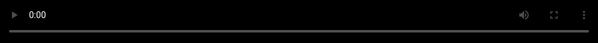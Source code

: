 ```yaml
---
Title: Page 2
---
```

<style>


@charset "UTF-8";

.video-js .vjs-big-play-button:before,
.video-js .vjs-control:before,
.video-js .vjs-modal-dialog,
.vjs-modal-dialog .vjs-modal-dialog-content {
	position: absolute;
	top: 0;
	left: 0;
	width: 100%;
	height: 100%;
	font-family: "Ionicons", "Questrial" !important;
	cursor: pointer;
}

.video-js .vjs-big-play-button:before,
.video-js .vjs-control:before {
	text-align: center;
}

.vjs-icon-play:before,
.video-js .vjs-big-play-button:before,
.video-js .vjs-play-control:before {
	content: "\f488";
}

.vjs-icon-play-circle:before {
	content: "\f488";
}

.vjs-icon-pause:before,
.video-js .vjs-play-control.vjs-playing:before {
	content: "\f478";
}

.vjs-icon-volume-mute:before,
.video-js .vjs-mute-control.vjs-vol-0:before,
.video-js .vjs-volume-menu-button.vjs-vol-0:before {
	content: "\f3b8";
}

.vjs-icon-volume-low:before,
.video-js .vjs-mute-control.vjs-vol-1:before,
.video-js .vjs-volume-menu-button.vjs-vol-1:before {
	content: "\f258";
}

.vjs-icon-volume-mid:before,
.video-js .vjs-mute-control.vjs-vol-2:before,
.video-js .vjs-volume-menu-button.vjs-vol-2:before {
	content: "\f259";
}

.vjs-icon-volume-high:before,
.video-js .vjs-mute-control:before,
.video-js .vjs-volume-menu-button:before {
	content: "\f257";
}

.vjs-icon-fullscreen-enter:before,
.video-js .vjs-fullscreen-control:before {
	content: "\f3d8";
}

.vjs-icon-fullscreen-exit:before,
.video-js.vjs-fullscreen .vjs-fullscreen-control:before {
	content: "\f3d0";
}

.vjs-icon-square:before {
	content: "\f371";
}

.vjs-icon-spinner:before {
	content: "\f29c";
}

.vjs-icon-subtitles:before,
.video-js .vjs-subtitles-button:before {
	content: "\f3fa";
}

.vjs-icon-captions:before,
.video-js .vjs-captions-button:before {
	content: "\f3fa";
}

.vjs-icon-chapters:before,
.video-js .vjs-chapters-button:before {
	content: "\f453";
}

.vjs-icon-share:before {
	content: "\f3ac";
}

.vjs-icon-cog:before {
	content: "\f43d";
}

.vjs-icon-circle:before,
.video-js .vjs-mouse-display:before,
.video-js .vjs-play-progress:before,
.video-js .vjs-volume-level:before {
	content: '';
}

.vjs-icon-circle-outline:before {
	content: "";
}

.vjs-icon-circle-inner-circle:before {
	content: "";
}

.vjs-icon-hd:before {
	content: "\f4cd";
}

.vjs-icon-cancel:before,
.video-js .vjs-control.vjs-close-button:before {
	content: "\f406";
}

.vjs-icon-replay:before {
	content: "\f49c";
}

.vjs-icon-facebook:before {
	content: "\f231";
}

.vjs-icon-gplus:before {
	content: "\f235";
}

.vjs-icon-linkedin:before {
	content: "";
}

.vjs-icon-twitter:before {
	content: "\f243";
}

.vjs-icon-tumblr:before {
	content: "\f241";
}

.vjs-icon-pinterest:before {
	content: "\f2b1";
}

.vjs-icon-audio-description:before {
	content: "";
}

.video-js {
	width: 100%;
	height: 100%;
	top: 0px;
	left: 0px;
	vertical-align: top;
	box-sizing: border-box;
	color: #fff;
	background: #000;
	position: absolute;
	padding: 0;
	font-size: 10px;
	line-height: 1;
	font-weight: normal;
	font-style: normal;
	font-family: "Ionicons", "Questrial" !important;
	-webkit-user-select: none;
	-moz-user-select: none;
	-ms-user-select: none;
	user-select: none;
	overflow: hidden;
}

.video-js:-moz-full-screen {
	position: absolute;
}

.video-js:-webkit-full-screen {
	width: 100% !important;
	height: 100% !important;
}

.video-js *,
.video-js *:before,
.video-js *:after {
	box-sizing: inherit;
}

.video-js ul {
	font-family: inherit;
	font-size: inherit;
	line-height: inherit;
	list-style-position: outside;
	margin-left: 0;
	margin-right: 0;
	margin-top: 0;
	margin-bottom: 0;
}

.video-js.vjs-fluid,
.video-js.vjs-16-9,
.video-js.vjs-4-3 {
	width: 100%;
	max-width: 100%;
	height: 0;
}

.video-js.vjs-16-9 {
	padding-top: 56.25%;
}

.video-js.vjs-4-3 {
	padding-top: 75%;
}

.video-js.vjs-fill {
	width: 100%;
	height: 100%;
}

.video-js .vjs-tech {
	position: absolute;
	top: 0;
	left: 0;
	width: 100%;
	height: 100%;
}

body.vjs-full-window {
	padding: 0;
	margin: 0;
	height: 100%;
	overflow-y: auto;
}

.vjs-full-window .video-js.vjs-fullscreen {
	position: fixed;
	overflow: hidden;
	z-index: 1000;
	left: 0;
	top: 0;
	bottom: 0;
	right: 0;
}

.video-js.vjs-fullscreen {
	width: 100% !important;
	height: 100% !important;
	padding-top: 0 !important;
}

.video-js.vjs-fullscreen.vjs-user-inactive, .vjs-user-inactive {
	cursor: none;
}

.vjs-hidden {
	display: none !important;
}

.video-js .vjs-offscreen {
	height: 1px;
	left: -9999px;
	position: absolute;
	top: 0;
	width: 1px;
}

.vjs-lock-showing {
	display: block !important;
	opacity: 1;
	visibility: visible;
}

.vjs-no-js {
	padding: 20px;
	color: #fff;
	background-color: #000;
	font-size: 18px;
	font-family: Arial, Helvetica, sans-serif;
	text-align: center;
	width: 300px;
	height: 150px;
	margin: 0px auto;
}

.vjs-no-js a,
.vjs-no-js a:visited {
	color: #66A8CC;
}

.video-js .vjs-big-play-button {
	font-size: 600%;
	line-height: 100px;
	height: 100px;
	width: 100px;
	display: block;
	position: absolute;
	text-indent: 5px;
	top: calc(50% - 50px);
	left: calc(50% - 50px);
	padding: 0;
	text-align: center;
	cursor: pointer;
	background: rgba(0,0,0,.15);
	color: #fff;
	-webkit-border-radius: 100%;
	-moz-border-radius: 100%;
	border-radius: 100%;
	outline: none;
	-webkit-backdrop-filter: blur(20px) saturate(1.5) brightness(1.2);
	backdrop-filter: blur(20px) saturate(1.5) brightness(1.2);
}
/*.video-js .vjs-big-play-button:after {
	content: 'Interstellar';
	font-family: 'Questrial';
	font-size: 35%;
	line-height: 38px;
	height: auto;
	width: auto;
	position: absolute;
	top: 5px;
	left: 100px;
	padding: 0 15px;
	text-align: center;
	background: #111;
	box-shadow: 0 2px 5px 0 rgba(0,0,0,0.1),0 2px 10px 0 rgba(0,0,0,0.1);
	-webkit-border-radius: 5px;
	-moz-border-radius: 5px;
	border-radius: 5px;
}*/

.vjs-controls-disabled .vjs-big-play-button,
.vjs-has-started .vjs-big-play-button,
.vjs-using-native-controls .vjs-big-play-button,
.vjs-error .vjs-big-play-button {
	display: none;
}

.video-js button {
	background: none;
	border: none;
	color: inherit;
	display: inline-block;
	overflow: visible;
	font-size: inherit;
	line-height: inherit;
	text-transform: none;
	text-decoration: none;
	transition: none;
	-webkit-appearance: none;
	-moz-appearance: none;
	appearance: none;
}

.video-js .vjs-control.vjs-close-button {
	cursor: pointer;
	height: 3em;
	position: absolute;
	right: 0;
	top: 0.5em;
	z-index: 2;
}

.vjs-menu-button {
	cursor: pointer;
}

.vjs-menu .vjs-menu-content {
	display: block;
	padding: 0;
	margin: 0;
	overflow: auto;
}

.vjs-scrubbing .vjs-menu-button:hover .vjs-menu {
	display: none;
}

.vjs-menu li {
	list-style: none;
	margin: 2px 0px;
	padding: 8px 15px;
	font-size: 14px;
	text-align: center;
	text-transform: lowercase;
	color: rgba(255,255,255,.6);
	border-radius: 3px;
	transition: all .15s ease;
	outline: none;
}

.vjs-menu li:hover {
	color: rgba(255,255,255,.85);
	text-shadow: 0 0 3px rgba(255,255,255,.5);
}
.vjs-menu li:active {
	transform: scale(.9);
}

.vjs-menu li.vjs-selected,
.vjs-menu li.vjs-selected:focus,
.vjs-menu li.vjs-selected:hover {
	color: rgba(255,255,255,1);
	text-shadow: 0 0 15px rgba(0,0,0,.5);
	/*background: -webkit-linear-gradient(to top, #FF7539 0%, #FFAB00 100%);
    background: linear-gradient(to top, #FF7539 0%, #FFAB00 100%);*/
}

.vjs-menu li.vjs-menu-title {
	text-align: center;
	text-transform: uppercase;
	font-size: 1em;
	line-height: 2em;
	padding: 0;
	margin: 0 0 0.3em 0;
	font-weight: bold;
	cursor: default;
}

.vjs-menu-button-popup .vjs-menu {
	display: none;
	position: absolute;
	bottom: 0;
	width: 50px;
	left: -3em;
	height: 0em;
	margin-bottom: 1.5em;
	border-top-color: rgba(43, 51, 63, 0.7);
}

.vjs-menu-button-popup .vjs-menu .vjs-menu-content {
	display: block;
    padding: 5px;
	/*background: -webkit-linear-gradient(top, rgba(30,30,30,.9), rgba(10,10,10,.9));
    background: linear-gradient(to bottom , rgba(30,30,30,.9), rgba(10,10,10,.9));
    box-shadow: inset 0 0 0 1px rgba(255,255,255,.05), 0 0 10px rgba(0,0,0,.3);*/
    border-radius: 3px;
    color: #fff;
    font-size: 100%;
    margin-bottom: 8px;
    -webkit-transition: all .15s;
    transition: all .15s;
	position: absolute;
	bottom: 15px;
	float: left;
}

.vjs-menu-button-popup:hover .vjs-menu,
.vjs-menu-button-popup .vjs-menu.vjs-lock-showing {
	display: block;
}

.video-js .vjs-menu-button-inline {
	-webkit-transition: all 0.4s;
	-moz-transition: all 0.4s;
	-o-transition: all 0.4s;
	transition: all 0.4s;
	overflow: hidden;
}

.video-js .vjs-menu-button-inline:before {
	width: 2.222222222em;
}

.video-js .vjs-menu-button-inline:hover,
.video-js .vjs-menu-button-inline:focus,
.video-js .vjs-menu-button-inline.vjs-slider-active,
.video-js.vjs-no-flex .vjs-menu-button-inline {
	width: 10em;
}

.video-js .vjs-menu-button-inline.vjs-slider-active {
	-webkit-transition: none;
	-moz-transition: none;
	-o-transition: none;
	transition: none;
}

.vjs-menu-button-inline .vjs-menu {
	opacity: 0;
	height: 100%;
	width: auto;
	position: absolute;
	left: 4em;
	top: 0;
	padding: 0;
	margin: 0;
	-webkit-transition: all 0.4s;
	-moz-transition: all 0.4s;
	-o-transition: all 0.4s;
	transition: all 0.4s;
}

.vjs-menu-button-inline:hover .vjs-menu,
.vjs-menu-button-inline:focus .vjs-menu,
.vjs-menu-button-inline.vjs-slider-active .vjs-menu {
	display: block;
	opacity: 1;
}

.vjs-no-flex .vjs-menu-button-inline .vjs-menu {
	display: block;
	opacity: 1;
	position: relative;
	width: auto;
}

.vjs-no-flex .vjs-menu-button-inline:hover .vjs-menu,
.vjs-no-flex .vjs-menu-button-inline:focus .vjs-menu,
.vjs-no-flex .vjs-menu-button-inline.vjs-slider-active .vjs-menu {
	width: auto;
}

.vjs-menu-button-inline .vjs-menu-content {
	width: auto;
	height: 100%;
	margin: 0;
	overflow: hidden;
}

.video-js .vjs-control-bar {
	display: none;
	width: 700px;
	position: absolute;
	bottom: 20px;
	left: calc( 50% - 350px );
	height: 50px;
	border-radius: 5px;
	background: rgba(0,0,0,.6);
	-webkit-backdrop-filter: blur(20px) saturate(1.5) brightness(1.2);
	backdrop-filter: blur(20px) saturate(1.5) brightness(1.2);
}

@media screen and (max-width: 740px) {
.video-js .vjs-control-bar {
	width: calc( 100% - 40px );
	bottom: 20px;
	left: 20px;
}
}

.vjs-has-started .vjs-control-bar {
	display: -webkit-box;
	display: -webkit-flex;
	display: -ms-flexbox;
	display: flex;
	visibility: visible;
	opacity: 1;
	transform-origin: center bottom;
	transition: all .15s cubic-bezier(.44,.14,.34,.97), width 0s, left 0s;
}

.vjs-has-started.vjs-user-inactive.vjs-playing .vjs-control-bar {
	visibility: hidden;
	opacity: 0;
	bottom: 5px;
	transition: .15s cubic-bezier(.44,.14,.34,.97);
}

.vjs-controls-disabled .vjs-control-bar,
.vjs-using-native-controls .vjs-control-bar,
.vjs-error .vjs-control-bar {
	display: none !important;
}

.vjs-audio.vjs-has-started.vjs-user-inactive.vjs-playing .vjs-control-bar {
	opacity: 1;
	visibility: visible;
}

@media screen {
	.vjs-user-inactive.vjs-playing .vjs-control-bar:before {
		content: "";
	}
}

.vjs-has-started.vjs-no-flex .vjs-control-bar {
	display: table;
}

.video-js .vjs-control {
	outline: none;
	position: relative;
	text-align: center;
	margin: 0;
	padding: 0;
	height: 100%;
	width: 50px;
	font-size: 120%;
	-webkit-box-flex: none;
	-moz-box-flex: none;
	-webkit-flex: none;
	-ms-flex: none;
	flex: none;
}

.video-js .vjs-control:before {
	font-size: 200%;
	line-height: 50px;
	color: #fff;
}

.video-js .vjs-control-text {
	border: 0;
	clip: rect(0 0 0 0);
	height: 1px;
	margin: -1px;
	overflow: hidden;
	visibility: hidden;
	padding: 0;
	position: absolute;
	width: 1px;
}

.vjs-no-flex .vjs-control {
	display: table-cell;
	vertical-align: middle;
}

.video-js .vjs-custom-control-spacer {
	display: none;
}

.video-js .vjs-progress-control {
	-webkit-box-flex: auto;
	-moz-box-flex: auto;
	-webkit-flex: auto;
	-ms-flex: auto;
	flex: auto;
	display: -webkit-box;
	display: -webkit-flex;
	display: -ms-flexbox;
	display: flex;
	-webkit-box-align: center;
	-webkit-align-items: center;
	-ms-flex-align: center;
	align-items: center;
}

.vjs-live .vjs-progress-control {
	display: none;
}

.video-js .vjs-progress-holder {
	-webkit-box-flex: auto;
	-moz-box-flex: auto;
	-webkit-flex: auto;
	-ms-flex: auto;
	flex: auto;
	-webkit-transition: all 0.2s;
	-moz-transition: all 0.2s;
	-o-transition: all 0.2s;
	transition: all 0.2s;
	height: 5px;
	border-radius: 5px;
}

.video-js .vjs-progress-control:hover .vjs-mouse-display:after,
.video-js .vjs-progress-control:hover .vjs-play-progress:after {
	display: block;
	font-size: 120%;
}

.video-js .vjs-progress-holder .vjs-play-progress,
.video-js .vjs-progress-holder .vjs-load-progress,
.video-js .vjs-progress-holder .vjs-load-progress div {
	position: absolute;
	display: block;
	height: 5px;
	margin: 0;
	padding: 0;
	width: 0;
	left: 0;
	top: 0;
	border-radius: 5px;
}

.video-js .vjs-mouse-display:before {
	display: none;
}

.video-js .vjs-play-progress {
	background: #FFF;
	border-radius: 10px;
	transition: all .25s linear;
}

.video-js .vjs-mouse-display:after,
.video-js .vjs-play-progress:after {
	display: none;
	position: absolute;
	top: -28px;
	right: 0;
	font-size: 12px !important;
	color: transparent;
	content: attr(data-current-time);
	padding: 8px;
	pointer-events: none;
	transition: .2s ease;
}

.video-js .vjs-play-progress:before,
.video-js .vjs-play-progress:after {
	z-index: 10;
}

.video-js .vjs-load-progress {
	background: rgba(255,255,255,.3);
	transition: width .25s linear;
}

.video-js .vjs-load-progress div {
	background: rgba(0,0,0,.2);
}

.video-js.vjs-no-flex .vjs-progress-control {
	width: auto;
}

.video-js .vjs-progress-control .vjs-mouse-display {
	position: absolute;
}

.vjs-no-flex .vjs-progress-control .vjs-mouse-display {
	z-index: 0;
}

.video-js .vjs-progress-control:hover .vjs-mouse-display {
	display: block;
}

.video-js.vjs-user-inactive .vjs-progress-control .vjs-mouse-display,
.video-js.vjs-user-inactive .vjs-progress-control .vjs-mouse-display:after {
	visibility: hidden;
	opacity: 0;
	-webkit-transition: visibility 1s, opacity 1s;
	-moz-transition: visibility 1s, opacity 1s;
	-o-transition: visibility 1s, opacity 1s;
	transition: visibility 1s, opacity 1s;
}

.video-js.vjs-user-inactive.vjs-no-flex .vjs-progress-control .vjs-mouse-display,
.video-js.vjs-user-inactive.vjs-no-flex .vjs-progress-control .vjs-mouse-display:after {
	display: none;
}

.video-js .vjs-progress-control .vjs-mouse-display:after {
	color: #999;
	background: #222;
    border-radius: 5px 5px 0px 5px;
	visibility: visible;
}

.video-js .vjs-slider {
	outline: 0;
	position: relative;
	cursor: pointer;
	padding: 0;
	margin: 0 0.45em 0 0.45em;
	background: rgba(255,255,255,.15);
}

.video-js .vjs-mute-control, .video-js .vjs-volume-menu-button {
	cursor: pointer;
	-webkit-box-flex: none;
	-moz-box-flex: none;
	-webkit-flex: none;
	-ms-flex: none;
	flex: none;
}

.video-js .vjs-volume-control {
	width: 5em;
	-webkit-box-flex: none;
	-moz-box-flex: none;
	-webkit-flex: none;
	-ms-flex: none;
	flex: none;
	display: -webkit-box;
	display: -webkit-flex;
	display: -ms-flexbox;
	display: flex;
	-webkit-box-align: center;
	-webkit-align-items: center;
	-ms-flex-align: center;
	align-items: center;
}

.video-js .vjs-volume-bar {
	margin: 1.35em 0.45em;
	top: 9px;
	border-radius: 5px;
}

.vjs-volume-bar.vjs-slider-horizontal {
	width: 50px;
	height: 5px;
	border-radius: 5px;
}

.vjs-volume-bar.vjs-slider-vertical {
	width: 5px;
	height: 50px;
	margin: 1.35em auto;
	border-radius: 5px;
}

.video-js .vjs-volume-level {
	position: absolute;
	bottom: 0;
	left: 0;
	background: #FFF;
	border-radius: 5px;
	transition: all 0s;
}

/*.video-js .vjs-volume-level:before {
	content: '';
	position: absolute;
	width: 9px;
	height: 9px;
	bottom: -2px;
	right: -6px;
	background: #fff;
	border-radius: 50px;
}*/

.vjs-slider-vertical .vjs-volume-level {
	width: 5px;
}

.vjs-slider-vertical .vjs-volume-level:before {
	top: -0.5em;
	left: -0.3em;
}

.vjs-slider-horizontal .vjs-volume-level {
	height: 5px;
}

.vjs-slider-horizontal .vjs-volume-level:before {
	top: -2px;
	right: -0.5em;
}

.vjs-volume-bar.vjs-slider-vertical .vjs-volume-level {
	height: 100%;
}

.vjs-volume-bar.vjs-slider-horizontal .vjs-volume-level {
	width: 100%;
}

.vjs-menu-button-popup.vjs-volume-menu-button .vjs-menu {
	display: block;
	width: 0;
	height: 0;
	border-top-color: transparent;
}

.vjs-menu-button-popup.vjs-volume-menu-button-vertical .vjs-menu {
	left: 0.5em;
	height: 8em;
}

.vjs-menu-button-popup.vjs-volume-menu-button-horizontal .vjs-menu {
	left: -2em;
}

.vjs-menu-button-popup.vjs-volume-menu-button .vjs-menu-content {
	height: 0;
	width: 0;
	overflow-x: hidden;
	overflow-y: hidden;
}

.vjs-volume-menu-button-vertical:hover .vjs-menu-content,
.vjs-volume-menu-button-vertical .vjs-lock-showing .vjs-menu-content {
	height: 50px;
	width: 85px;
}

.vjs-volume-menu-button-horizontal:hover .vjs-menu-content,
.vjs-volume-menu-button-horizontal .vjs-lock-showing .vjs-menu-content {
	height: 50px;
	width: 60px;
}

.vjs-volume-menu-button.vjs-menu-button-inline .vjs-menu-content {
	background-color: transparent !important;
}

.vjs-poster {
  background-repeat: no-repeat;
  background-position: 50% 50%;
  background-size: cover;
  cursor: pointer;
  height: 100%;
  margin: 0;
  padding: 0;
  position: relative;
  width: 100%;
}
.vjs-poster img {
  display: block;
  margin: 0 auto;
  max-height: 100%;
  padding: 0;
  width: 100%;
}

.vjs-has-started .vjs-poster {
	visibility: hidden;
	opacity: 0;
}

.vjs-audio.vjs-has-started .vjs-poster {
	visibility: visible;
}

.vjs-controls-disabled .vjs-poster {
	visibility: hidden;
	display: none;
}

.vjs-using-native-controls .vjs-poster {
	visibility: hidden;
	display: none;
}

.video-js .vjs-live-control {
	display: -webkit-box;
	display: -webkit-flex;
	display: -ms-flexbox;
	display: flex;
	-webkit-box-align: flex-start;
	-webkit-align-items: flex-start;
	-ms-flex-align: flex-start;
	align-items: flex-start;
	-webkit-box-flex: auto;
	-moz-box-flex: auto;
	-webkit-flex: auto;
	-ms-flex: auto;
	flex: auto;
	font-size: 1em;
	line-height: 3em;
}

.vjs-no-flex .vjs-live-control {
	display: table-cell;
	width: auto;
	text-align: left;
}

.video-js .vjs-time-control {
	-webkit-box-flex: none;
	-moz-box-flex: none;
	-webkit-flex: none;
	-ms-flex: none;
	flex: none;
	font-size: 100%;
	line-height: 50px;
	color: rgba(255,255,255,.8);
}

.vjs-live .vjs-time-control {
	display: none;
}

.video-js .vjs-current-time,
.vjs-no-flex .vjs-current-time {
	display: block;
}

.video-js .vjs-duration,
.vjs-no-flex .vjs-duration {
	display: block;
}
.vjs-duration.vjs-control, .vjs-current-time.vjs-control {
	width: auto !important;
	padding: 0 10px;
}

.vjs-time-divider {
	line-height: 50px;
	width: 2px;
	transform: translateX(-2px);
}
.vjs-time-divider div span {
	font-size: 150%;
	color: rgba(255,255,255,.8);
}

.vjs-live .vjs-time-divider {
	display: none;
}

.video-js .vjs-play-control {
	cursor: pointer;
	-webkit-box-flex: none;
	-moz-box-flex: none;
	-webkit-flex: none;
	-ms-flex: none;
	flex: none;
}
.video-js .vjs-play-control:after {
	content: 'Play/Pause';
	position: absolute;
	top: -40px;
	left: 0px;
	width: auto;
	height: auto;
	background: #111;
    box-shadow: 0 2px 5px 0 rgba(0,0,0,0.1),0 2px 10px 0 rgba(0,0,0,0.1);
	border-radius: 5px;
	color: #ddd;
	text-align: center;
	letter-spacing: 1px;
	padding: 10px 15px;
	pointer-events: none;
	opacity: 0;
	transition: .2s ease;
	transition-delay: 0s;
}
.video-js .vjs-play-control:hover:after {
	opacity: 1;
	transition-delay: 1.3s;
}

.vjs-text-track-display {
	position: absolute;
	bottom: 3em;
	left: 0;
	right: 0;
	top: 0;
	pointer-events: none;
}

.video-js.vjs-user-inactive.vjs-playing .vjs-text-track-display {
	bottom: 1em;
}

.video-js .vjs-text-track {
	font-size: 1.4em;
	text-align: center;
	margin-bottom: 0.1em;
	background-color: #000;
	background-color: rgba(0, 0, 0, 0.5);
}

.vjs-subtitles {
	color: #fff;
}

.vjs-captions {
	color: #fc6;
}

.vjs-tt-cue {
	display: block;
}

video::-webkit-media-text-track-display {
	-moz-transform: translateY(-3em);
	-ms-transform: translateY(-3em);
	-o-transform: translateY(-3em);
	-webkit-transform: translateY(-3em);
	transform: translateY(-3em);
}

.video-js.vjs-user-inactive.vjs-playing video::-webkit-media-text-track-display {
	-moz-transform: translateY(-1.5em);
	-ms-transform: translateY(-1.5em);
	-o-transform: translateY(-1.5em);
	-webkit-transform: translateY(-1.5em);
	transform: translateY(-1.5em);
}

.video-js .vjs-fullscreen-control {
	cursor: pointer;
	-webkit-box-flex: none;
	-moz-box-flex: none;
	-webkit-flex: none;
	-ms-flex: none;
	flex: none;
}
.video-js .vjs-fullscreen-control:after {
	content: 'Fullscreen';
	position: absolute;
	top: -40px;
	right: 0px;
	width: auto;
	height: auto;
	background: #111;
    box-shadow: 0 2px 5px 0 rgba(0,0,0,0.1),0 2px 10px 0 rgba(0,0,0,0.1);
	border-radius: 5px;
	color: #ddd;
	text-align: center;
	letter-spacing: 1px;
	padding: 10px 15px;
	pointer-events: none;
	opacity: 0;
	transition: .2s ease;
	transition-delay: 0s;
}
.video-js .vjs-fullscreen-control:hover:after {
	opacity: 1;
	transition-delay: 1.3s;
}

.vjs-playback-rate .vjs-playback-rate-value {
	font-size: 120%;
	line-height: 50px;
	position: absolute;
	top: 0;
	left: 0;
	width: 100%;
	height: 100%;
	text-align: center;
}

.vjs-playback-rate .vjs-menu {
	transform: translateX(0%);
}

.vjs-error .vjs-error-display .vjs-modal-dialog-content {
	font-size: 1.4em;
	text-align: center;
}

.vjs-error .vjs-error-display:before {
	color: #fff;
	content: 'X';
	font-family: Arial, Helvetica, sans-serif;
	font-size: 4em;
	left: 0;
	line-height: 1;
	margin-top: -0.5em;
	position: absolute;
	text-shadow: 0.05em 0.05em 0.1em #000;
	text-align: center;
	top: 50%;
	vertical-align: middle;
	width: 100%;
}

.vjs-loading-spinner {
	position: absolute;
	top: 5px;
	left: calc( 50% - 65px );
	width: 130px;
	height: 40px;
	border-radius: 5px;
	background: #111;
	overflow: hidden;
	visibility: hidden;
	opacity: 0;
	transition: all .25s ease;
}
.vjs-loading-spinner:before {
	content: '';
	position: absolute;
	top: 10px;
	left: 10px;
	width: 20px;
	height: 20px;
	border-radius: 100%;
	border: solid transparent 2px;
	border-top-color: #fff;
	-webkit-animation: rotate 1s infinite linear;
	animation: rotate 1s infinite linear;
}
.vjs-loading-spinner:after {
	content: 'Loading';
	position: absolute;
	top: 0px;
	right: 5px;
	width: 90px;
	height: 40px;
	line-height: 40px;
	font-size: 150%;
	text-align: center;
}

.vjs-seeking .vjs-loading-spinner,
.vjs-waiting .vjs-loading-spinner {
	visibility: visible;
	opacity: 1;
	top: 20px;
}

@keyframes rotate {
	0% { 
		transform: rotate(0deg);
	}
	100% { 
		transform: rotate(360deg);
	}
}

.vjs-chapters-button .vjs-menu {
	left: -10em;
	width: 0;
}

.vjs-chapters-button .vjs-menu ul {
	width: 24em;
}

.video-js.vjs-layout-tiny:not(.vjs-fullscreen) .vjs-custom-control-spacer {
	-webkit-box-flex: auto;
	-moz-box-flex: auto;
	-webkit-flex: auto;
	-ms-flex: auto;
	flex: auto;
}

.video-js.vjs-layout-tiny:not(.vjs-fullscreen).vjs-no-flex .vjs-custom-control-spacer {
	width: auto;
}

.video-js.vjs-layout-tiny:not(.vjs-fullscreen) .vjs-current-time,
.video-js.vjs-layout-tiny:not(.vjs-fullscreen) .vjs-captions-button,
.video-js.vjs-layout-tiny:not(.vjs-fullscreen) .vjs-time-divider,
.video-js.vjs-layout-tiny:not(.vjs-fullscreen) .vjs-progress-control,
.video-js.vjs-layout-tiny:not(.vjs-fullscreen) .vjs-duration,
.video-js.vjs-layout-tiny:not(.vjs-fullscreen) .vjs-remaining-time,
.video-js.vjs-layout-tiny:not(.vjs-fullscreen) .vjs-playback-rate,
.video-js.vjs-layout-tiny:not(.vjs-fullscreen) .vjs-mute-control,
.video-js.vjs-layout-tiny:not(.vjs-fullscreen) .vjs-volume-control,
.video-js.vjs-layout-tiny:not(.vjs-fullscreen) .vjs-chapters-button,
.video-js.vjs-layout-tiny:not(.vjs-fullscreen) .vjs-captions-button,
.video-js.vjs-layout-tiny:not(.vjs-fullscreen) .vjs-subtitles-button,
.video-js.vjs-layout-tiny:not(.vjs-fullscreen) .vjs-volume-menu-button {
	display: none;
}

.video-js.vjs-layout-x-small:not(.vjs-fullscreen) .vjs-current-time,
.video-js.vjs-layout-x-small:not(.vjs-fullscreen) .vjs-captions-button,
.video-js.vjs-layout-x-small:not(.vjs-fullscreen) .vjs-time-divider,
.video-js.vjs-layout-x-small:not(.vjs-fullscreen) .vjs-duration,
.video-js.vjs-layout-x-small:not(.vjs-fullscreen) .vjs-remaining-time,
.video-js.vjs-layout-x-small:not(.vjs-fullscreen) .vjs-playback-rate,
.video-js.vjs-layout-x-small:not(.vjs-fullscreen) .vjs-captions-button,
.video-js.vjs-layout-x-small:not(.vjs-fullscreen) .vjs-mute-control,
.video-js.vjs-layout-x-small:not(.vjs-fullscreen) .vjs-volume-control,
.video-js.vjs-layout-x-small:not(.vjs-fullscreen) .vjs-chapters-button,
.video-js.vjs-layout-x-small:not(.vjs-fullscreen) .vjs-subtitles-button,
.video-js.vjs-layout-x-small:not(.vjs-fullscreen) .vjs-volume-button,
.video-js.vjs-layout-x-small:not(.vjs-fullscreen) .vjs-fullscreen-control {
	display: none;
}

.video-js.vjs-layout-small:not(.vjs-fullscreen) .vjs-current-time,
.video-js.vjs-layout-small:not(.vjs-fullscreen) .vjs-captions-button,
.video-js.vjs-layout-small:not(.vjs-fullscreen) .vjs-time-divider,
.video-js.vjs-layout-small:not(.vjs-fullscreen) .vjs-duration,
.video-js.vjs-layout-small:not(.vjs-fullscreen) .vjs-remaining-time,
.video-js.vjs-layout-small:not(.vjs-fullscreen) .vjs-playback-rate,
.video-js.vjs-layout-small:not(.vjs-fullscreen) .vjs-mute-control,
.video-js.vjs-layout-small:not(.vjs-fullscreen) .vjs-volume-control,
.video-js.vjs-layout-small:not(.vjs-fullscreen) .vjs-chapters-button,
.video-js.vjs-layout-small:not(.vjs-fullscreen) .vjs-subtitles-button {
	display: none;
}

.vjs-remaining-time {
	display: none;
}
.vjs-caption-settings {
	position: relative;
	top: 1em;
	/*background-color: #2B333F;
	background-color: rgba(43, 51, 63, 0.75);*/
	color: #fff;
	margin: 0 auto;
	padding: 0.5em;
	height: 15em;
	font-size: 12px;
	width: 40em;
}

.vjs-caption-settings .vjs-tracksettings {
	top: 0;
	bottom: 2em;
	left: 0;
	right: 0;
	position: absolute;
	overflow: auto;
}

.vjs-caption-settings .vjs-tracksettings-colors,
.vjs-caption-settings .vjs-tracksettings-font {
	float: left;
}

.vjs-caption-settings .vjs-tracksettings-colors:after,
.vjs-caption-settings .vjs-tracksettings-font:after,
.vjs-caption-settings .vjs-tracksettings-controls:after {
	clear: both;
}

.vjs-caption-settings .vjs-tracksettings-controls {
	position: absolute;
	bottom: 1em;
	right: 1em;
}

.vjs-caption-settings .vjs-tracksetting {
	margin: 5px;
	padding: 3px;
	min-height: 40px;
}

.vjs-caption-settings .vjs-tracksetting label {
	display: block;
	width: 100px;
	margin-bottom: 5px;
}

.vjs-caption-settings .vjs-tracksetting span {
	display: inline;
	margin-left: 5px;
}

.vjs-caption-settings .vjs-tracksetting > div {
	margin-bottom: 5px;
	min-height: 20px;
}

.vjs-caption-settings .vjs-tracksetting > div:last-child {
	margin-bottom: 0;
	padding-bottom: 0;
	min-height: 0;
}

.vjs-caption-settings label > input {
	margin-right: 10px;
}

.vjs-caption-settings input[type="button"] {
	width: 40px;
	height: 40px;
}

.video-js .vjs-modal-dialog {
	/*background: rgba(0, 0, 0, 0.8);
	background: -webkit-linear-gradient(-90deg, rgba(0, 0, 0, 0.8), rgba(255, 255, 255, 0));
	background: linear-gradient(180deg, rgba(0, 0, 0, 0.8), rgba(255, 255, 255, 0));*/
}

.vjs-modal-dialog .vjs-modal-dialog-content {
	font-size: 1.2em;
	line-height: 1.5;
	padding: 20px 24px;
	z-index: 1;
}

/*
Next step:

Customize https://plyr.io

*/
</style>
<video id="my-video" class="video-js" controls preload="auto" poster="https://cdn.plyr.io/static/demo/View_From_A_Blue_Moon_Trailer-HD.jpg" data-setup='' loop>
<source src="https://cdn.plyr.io/static/demo/View_From_A_Blue_Moon_Trailer-1080p.mp4" type='video/mp4'>
</video>
